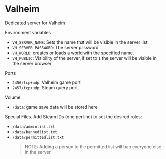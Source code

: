 # Valheim

Dedicated server for Valheim

Environment variables

- `VH_SERVER_NAME`: Sets the name that will be visible in the server list
- `VH_SERVER_PASSWORD`: The server password
- `VH_WORLD`: creates or loads a world with the specified name.
- `VH_PUBLIC`: Visibility of the server, if set to `1` the server will be visible in the server browser

Ports

- `2456/tcp+udp`: Valheim game port
- `2457/tcp+udp`: Steam query port

Volume

- `/data`: game save data will be stored here

Special Files. Add Steam IDs (one per line) to set the desired roles:

- `/data/adminlist.txt`
- `/data/bannedlist.txt`
- `/data/permittedlist.txt`
    > NOTE: Adding a person to the permitted list will ban everyone else in the server
